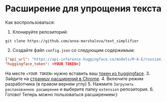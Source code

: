 # Расширение для упрощения текста

Как воспрользоваться:
1. Клонируйте репозиторий: 
```commandline
git clone https://github.com/anna-marshalova/text_simplifier
```
2. Создайте файл `config.json` со следующим содержимым:
```json
{"api_url": "https://api-inference.huggingface.co/models/M-A-E/russian_text_simplification",
"huggingface_token": <YOUR TOKEN>}
```
На месте `<YOUR TOKEN>` нужно вставить ваш [токен из huggingface](https://huggingface.co/settings/tokens).
3. Зайдите на [страницу расширений в Chrome](chrome://extensions/).
4. Включите режим разработчика (в правом вернем углу)
5. Нажмите `Загрузить распакованное расширение` и выберите папку `extension` репозитория.
6. Готово! Теперь можно пользоваться расширением:)